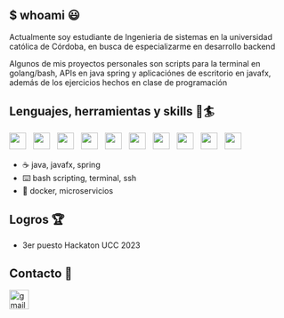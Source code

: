 ## $ whoami 😃

Actualmente soy estudiante de Ingenieria de sistemas en la universidad católica de Córdoba, en busca de especializarme en desarrollo backend

Algunos de mis proyectos personales son scripts para la terminal en golang/bash, APIs en java spring y aplicaciónes de escritorio en javafx, además de los ejercicios hechos en clase de programación

## Lenguajes, herramientas y skills 🧰🏄

<div align="center">
  <img align="left" style="padding-right:10px" width="30px" src="https://devicon-website.vercel.app/api/java/original.svg"></img>
  <img align="left" style="padding-right:10px" width="30px" src="https://devicon-website.vercel.app/api/spring/original.svg"></img>
  <img align="left" style="padding-right:10px" width="30px" src="https://devicon-website.vercel.app/api/go/original-wordmark.svg"></img>
  <img align="left" style="padding-right:10px" width="30px" src="https://devicon-website.vercel.app/api/mysql/original-wordmark.svg"></img>
  <img align="left" style="padding-right:10px" width="30px" src="https://devicon-website.vercel.app/api/bash/original.svg"></img>
  <img align="left" style="padding-right:10px" width="30px" src="https://devicon-website.vercel.app/api/linux/original.svg"></img>
  <img align="left" style="padding-right:10px" width="30px" src="https://devicon-website.vercel.app/api/docker/original-wordmark.svg"></img>
  <img align="left" style="padding-right:10px" width="30px" src="https://devicon-website.vercel.app/api/html5/original.svg"></img>
  <img align="left" style="padding-right:10px" width="30px" src="https://devicon-website.vercel.app/api/css3/original.svg"></img>
  <img align="left" style="padding-right:10px" width="30px" src="https://devicon-website.vercel.app/api/javascript/original.svg"></img>  
</div>
<br>
<br>

<!-- <img height="150px" src="https://github-readme-stats.vercel.app/api/top-langs/?username=GermanMorini&theme=dark&show_icons=true&hide_border=true&layout=compact"></img> -->


- ☕ java, javafx, spring
- ⌨️ bash scripting, terminal, ssh
- 🐳 docker, microservicios
  
## Logros 🏆

- 3er puesto Hackaton UCC 2023

## Contacto 📨

<a href="mailto:germorini25@gmail.com" target="_blank">
  <img src="https://img.shields.io/static/v1?message=Gmail&logo=gmail&label=&color=D14836&logoColor=white&labelColor=&style=for-the-badge" height="35" alt="gmail logo"  />
</a>  

<!--
**GermanMorini/GermanMorini** is a ✨ _special_ ✨ repository because its `README.md` (this file) appears on your GitHub profile.

Here are some ideas to get you started:

- 🔭 I’m currently working on ...
- 🌱 I’m currently learning ...
- 👯 I’m looking to collaborate on ...
- 🤔 I’m looking for help with ...
- 💬 Ask me about ...
- 📫 How to reach me: ...
- 😄 Pronouns: ...
- ⚡ Fun fact: ...
-->
